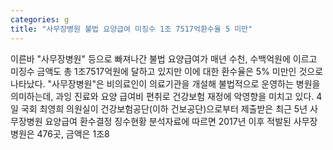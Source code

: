 ```yaml
---
categories: g
title: "사무장병원 불법 요양급여 미징수 1조 7517억환수율 5 미만"
---
```

이른바 "사무장병원" 등으로 빠져나간 불법 요양급여가 매년 수천, 수백억원에 이르고 미징수 금액도 총 1조7517억원에 달하고 있지만 이에 대한 환수율은 5% 미만인 것으로 나타났다. "사무장병원"은 비의료인이 의료기관을 개설해 불법적으로 운영하는 병원을 의미하는데, 과잉 진료와 요양 급여비 편취로 건강보험 재정에 악영향을 미치고 있다. 4일 국회 최영희 의원실이 건강보험공단(이하 건보공단)으로부터 제출받은 최근 5년 사무장병원 요양급여 환수결정 징수현황 분석자료에 따르면 2017년 이후 적발된 사무장병원은 476곳, 금액은 1조8